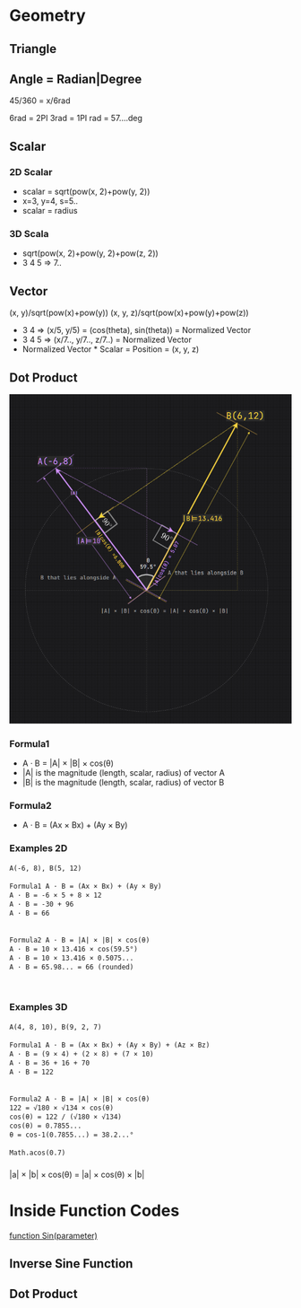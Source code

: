 # Geometry
## Triangle


## Angle = Radian|Degree
45/360 = x/6rad

6rad = 2PI
3rad = 1PI
rad = 57....deg

## Scalar
### 2D Scalar
* scalar = sqrt(pow(x, 2)+pow(y, 2))
* x=3, y=4, s=5..
* scalar = radius

### 3D Scala
* sqrt(pow(x, 2)+pow(y, 2)+pow(z, 2))
* 3 4 5 => 7..



## Vector
(x, y)/sqrt(pow(x)+pow(y))
(x, y, z)/sqrt(pow(x)+pow(y)+pow(z))
* 3 4 => (x/5, y/5) = (cos(theta), sin(theta)) = Normalized Vector
* 3 4 5 => (x/7.., y/7.., z/7..) = Normalized Vector
* Normalized Vector * Scalar = Position = (x, y, z)


## Dot Product
![img_11.png](img_11.png)


### Formula1
* A · B = |A| × |B| × cos(θ)
* |A| is the magnitude (length, scalar, radius) of vector A
* |B| is the magnitude (length, scalar, radius) of vector B
### Formula2
*  A · B = (Ax × Bx) + (Ay × By)

### Examples 2D
```text
A(-6, 8), B(5, 12)

Formula1 A · B = (Ax × Bx) + (Ay × By)
A · B = -6 × 5 + 8 × 12
A · B = -30 + 96
A · B = 66


Formula2 A · B = |A| × |B| × cos(θ)
A · B = 10 × 13.416 × cos(59.5°)
A · B = 10 × 13.416 × 0.5075...
A · B = 65.98... = 66 (rounded)



```

### Examples 3D
```text
A(4, 8, 10), B(9, 2, 7)

Formula1 A · B = (Ax × Bx) + (Ay × By) + (Az × Bz)
A · B = (9 × 4) + (2 × 8) + (7 × 10)
A · B = 36 + 16 + 70
A · B = 122


Formula2 A · B = |A| × |B| × cos(θ)
122 = √180 × √134 × cos(θ)
cos(θ) = 122 / (√180 × √134)
cos(θ) = 0.7855...
θ = cos-1(0.7855...) = 38.2...°

Math.acos(0.7)

```


### 
|a| × |b| × cos(θ) = |a| × cos(θ) × |b|






# Inside Function Codes
[function Sin(parameter)](code_signfunction.md)


## Inverse Sine Function



## Dot Product



